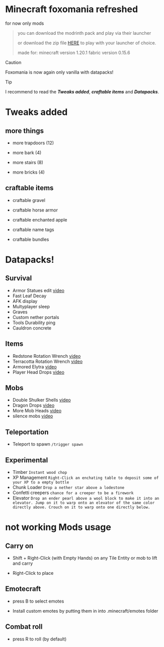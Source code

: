 # Minecraft foxomania refreshed

for now only mods

> you can download the modrinth pack and play via their launcher
> 
> or download the zip file [HERE](https://drive.google.com/file/d/1Xg_p3ZuIv0qIy72iOP1HMRlQ9LUocgrV/view?usp=sharing) to play with your launcher of choice.
>
> made for:
> minecraft version 1.20.1
> fabric version 0.15.6

> [!CAUTION]
> Foxomania is now again only vanilla with datapacks!

> [!TIP]
> I recommend to read the **_Tweaks added_**, _**craftable items**_ and _**Datapacks**_.


# Tweaks added

## more things

- more trapdoors (12)

- more bark (4)

- more stairs (8)

- more bricks (4)


## craftable items

- craftable gravel

- craftable horse armor

- craftable enchanted apple

- craftable name tags

- craftable bundles

# Datapacks!

## Survival

- Armor Statues edit [video](https://www.youtube.com/watch?v=nV9-_RacnoI)
- Fast Leaf Decay
- AFK display
- Multyplayer sleep
- Graves
- Custom nether portals
- Tools Durability ping
- Cauldron concrete

## Items

- Redstone Rotation Wrench [video](https://youtu.be/AFu4n_Ql1_o?t=70)
- Terracotta Rotation Wrench [video](https://youtu.be/lfcwKXhjC9Y?t=508)
- Armored Elytra [video](https://youtu.be/UCUivDpVDhE)
- Player Head Drops [video](https://www.youtube.com/watch?v=Usb1mEIK_wQ)

## Mobs

- Double Shulker Shells [video](https://youtu.be/lfcwKXhjC9Y?t=319)
- Dragon Drops [video](https://youtu.be/lfcwKXhjC9Y?t=359)
- More Mob Heads [video](https://www.youtube.com/watch?v=C04fwclOdQo)
- silence mobs [video](https://youtu.be/lfcwKXhjC9Y?t=487)

## Teleportation

- Teleport to spawn ```/trigger spawn```

## Experimental

- Timber ```Instant wood chop```
- XP Management ```Right-Click an enchating table to deposit some of your XP to a empty bottle```
- Chunk Loader ```Drop a nether star above a lodestone```
- Confetti creepers ```chance for a creeper to be a firework```
- Elevator ```Drop an ender pearl above a wool block to make it into an elevator. Jump on it to warp onto an elevator of the same color directly above. Crouch on it to warp onto one directly below.```


# not working Mods usage

## Carry on

- Shift + Right-Click (with Empty Hands) on any Tile Entity or mob to lift and carry

- Right-Click to place

## Emotecraft

- press B to select emotes

- Install custom emotes by putting them in into .minecraft/emotes folder


## Combat roll

- press R to roll (by default)
